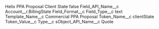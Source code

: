 <?xml version="1.0" encoding="UTF-8"?>
<CustomMetadata xmlns="http://soap.sforce.com/2006/04/metadata" xmlns:xsi="http://www.w3.org/2001/XMLSchema-instance" xmlns:xsd="http://www.w3.org/2001/XMLSchema">
    <label>Helix PPA Proposal Client State</label>
    <protected>false</protected>
    <values>
        <field>Field_API_Name__c</field>
        <value xsi:type="xsd:string">Account__r.BillingState</value>
    </values>
    <values>
        <field>Field_Format__c</field>
        <value xsi:nil="true"/>
    </values>
    <values>
        <field>Field_Type__c</field>
        <value xsi:type="xsd:string">text</value>
    </values>
    <values>
        <field>Template_Name__c</field>
        <value xsi:type="xsd:string">Commercial PPA Proposal</value>
    </values>
    <values>
        <field>Token_Name__c</field>
        <value xsi:type="xsd:string">clientState</value>
    </values>
    <values>
        <field>Token_Value__c</field>
        <value xsi:nil="true"/>
    </values>
    <values>
        <field>Type__c</field>
        <value xsi:nil="true"/>
    </values>
    <values>
        <field>sObject_API_Name__c</field>
        <value xsi:type="xsd:string">Quote</value>
    </values>
</CustomMetadata>
